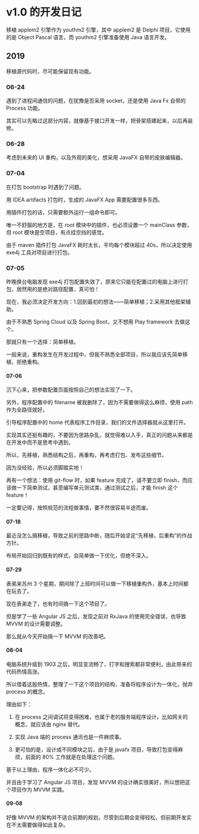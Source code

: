 # v1.0 的开发日记
移植 applem2 引擎作为 youthm2 引擎，其中 applem2 是 Delphi 项目，它使用的是 Object Pascal 语言，而 youthm2 引擎准备使用 Java 语言开发。

## 2019
移植源代码时，尽可能保留现有功能。

### 06-24
遇到了进程间通信的问题，在犹豫是否采用 socket，还是使用 Java Fx 自带的 Process 功能。

其实可以先略过这部分内容，就像基于接口开发一样，把骨架搭建起来，以后再装修。

### 06-28
考虑到未来的 UI 重构，以及外观的美化，想采用 JavaFX 自带的皮肤编辑器。

### 07-04
在打包 bootstrap 时遇到了问题。

用 IDEA artifacts 打包时，生成的 JavaFX App 需要配置很多东西。

用插件打包的话，只需要额外运行一组命令即可。

唯一不舒服的地方是，在 root 模块中的插件，也必须设置一个 mainClass 参数，但 root 模块是空项目，有点挂空挡的感觉。

由于 maven 插件打包 JavaFX 耗时太长，平均每个模块超过 40s，所以决定使用 exe4j 工具对项目进行打包。

### 07-05
昨晚换台电脑发现 exe4j 打包配置失效了，原来它只能在配置过的电脑上进行打包，居然用的是绝对路径配置，真可怕！

现在，我必须决定开发方向：1.回到最初的想法——简单移植；2.采用其他框架辅助。

由于不熟悉 Spring Cloud 以及 Spring Boot，又不想用 Play framework 去做这个。

那就只有一个选择：简单移植。

一般来说，重构发生在开发过程中，但我不熟悉全部项目，所以我应该先简单移植，拒绝重构。

#### 07-06
沉下心来，把参数配置页面按照自己的想法实现了一下。

另外，程序配置中的 filename 被我删除了，因为不需要做得这么麻烦，使用 path 作为全路径就好。

引导程序配置中的 home 代表程序工作目录，我们的文件选择器就从这里打开。

实现其实还挺有趣的，不要因为思路杂乱，就觉得难以入手，真正的问题从来都是在开发中而不是思考中遇到。

所以，先移植，熟悉结构之后，再重构，再考虑打包、发布这些细节。

因为没经验，所以必须脚踏实地！

再有一个想法：使用 git-flow 时，如果 feature 完成了，请不要立即 finish，而应该做一下简单测试，甚至编写单元测试类，通过测试之后，才能 finish 这个 feature！

一定要记得，按照规范的流程做事情，要不然很容易半途而废。

#### 07-18
最近没怎么搞移植，导致之前的思路中断，随后开始坚定“先移植，后重构”的作战方针。

布局开始回归到既有的样式，会简单做一下优化，但绝不深入。

#### 07-29
表弟来苏州 3 个星期，期间除了上班时间可以做一下移植重构外，基本上时间都在玩去了。

现在表弟走了，也有时间搞一下这个项目了。

但是学了一些 Angular JS 之后，发现之前对 RxJava 的使用完全错误，也导致 MVVM 的设计需要调整。

那么就从今天开始搞一下 MVVM 的改善吧。

#### 08-04
电脑系统升级到 1903 之后，明显变流畅了，打字和搜索都非常便利，由此带来的代码热情高涨。

所以借着这股热情，整理了一下这个项目的结构，准备将程序设计为一体化，抛弃 process 的概念。

理由如下：

1. 在 process 之间调试将变得困难，也属于老的服务端程序设计。比如网关的概念，就应该由 nginx 替代。

2. 实现 Java 端的 process 通讯也是一件麻烦事。

3. 更可怕的是，设计成不同模块之后，由于是 javafx 项目，导致打包变得麻烦，前面的 80% 工作就是在处理这个问题。

基于以上理由，程序一体化必不可少。

并且由于学习了 Angular JS 项目，发现 MVVM 的设计确实很美好，所以想把这个项目作为 MVVM 实践。

#### 09-08
好像 MVVM 的架构并不适合前期的规划，尽管到后期会变得轻松，但前期开发实在不太需要做得如此复杂。